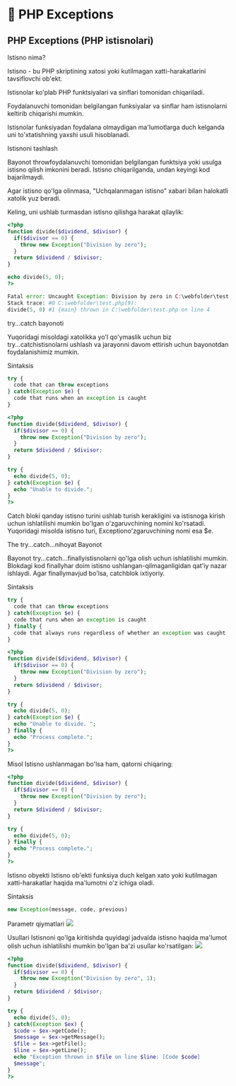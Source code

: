 # 📔 PHP Exceptions

## PHP Exceptions (PHP istisnolari)

Istisno nima?

Istisno - bu PHP skriptining xatosi yoki kutilmagan xatti-harakatlarini tavsiflovchi ob'ekt.

Istisnolar ko'plab PHP funktsiyalari va sinflari tomonidan chiqariladi.

Foydalanuvchi tomonidan belgilangan funksiyalar va sinflar ham istisnolarni keltirib chiqarishi mumkin.

Istisnolar funksiyadan foydalana olmaydigan ma'lumotlarga duch kelganda uni to'xtatishning yaxshi usuli hisoblanadi.

Istisnoni tashlash

Bayonot throwfoydalanuvchi tomonidan belgilangan funktsiya yoki usulga istisno qilish imkonini beradi. Istisno chiqarilganda, undan keyingi kod bajarilmaydi.

Agar istisno qo'lga olinmasa, "Uchqalanmagan istisno" xabari bilan halokatli xatolik yuz beradi.

Keling, uni ushlab turmasdan istisno qilishga harakat qilaylik:

```php
<?php
function divide($dividend, $divisor) {
  if($divisor == 0) {
    throw new Exception("Division by zero");
  }
  return $dividend / $divisor;
}

echo divide(5, 0);
?>
```

```php
Fatal error: Uncaught Exception: Division by zero in C:\webfolder\test.php:4
Stack trace: #0 C:\webfolder\test.php(9):
divide(5, 0) #1 {main} thrown in C:\webfolder\test.php on line 4

```

try...catch bayonoti

Yuqoridagi misoldagi xatolikka yo'l qo'ymaslik uchun biz try...catchistisnolarni ushlash va jarayonni davom ettirish uchun bayonotdan foydalanishimiz mumkin.

Sintaksis

```php
try {
  code that can throw exceptions
} catch(Exception $e) {
  code that runs when an exception is caught
}
```

```php
<?php
function divide($dividend, $divisor) {
  if($divisor == 0) {
    throw new Exception("Division by zero");
  }
  return $dividend / $divisor;
}

try {
  echo divide(5, 0);
} catch(Exception $e) {
  echo "Unable to divide.";
}
?>
```

Catch bloki qanday istisno turini ushlab turish kerakligini va istisnoga kirish uchun ishlatilishi mumkin bo'lgan o'zgaruvchining nomini ko'rsatadi. Yuqoridagi misolda istisno turi, Exceptiono'zgaruvchining nomi esa $e.


The try...catch...nihoyat Bayonot

Bayonot try...catch...finallyistisnolarni qo'lga olish uchun ishlatilishi mumkin. Blokdagi kod finallyhar doim istisno ushlangan-qilmaganligidan qat'iy nazar ishlaydi. Agar finallymavjud bo'lsa, catchblok ixtiyoriy.

Sintaksis

```php
try {
  code that can throw exceptions
} catch(Exception $e) {
  code that runs when an exception is caught
} finally {
  code that always runs regardless of whether an exception was caught
}
```

```php
<?php
function divide($dividend, $divisor) {
  if($divisor == 0) {
    throw new Exception("Division by zero");
  }
  return $dividend / $divisor;
}

try {
  echo divide(5, 0);
} catch(Exception $e) {
  echo "Unable to divide. ";
} finally {
  echo "Process complete.";
}
?>
```

Misol
Istisno ushlanmagan bo'lsa ham, qatorni chiqaring:

```php
<?php
function divide($dividend, $divisor) {
  if($divisor == 0) {
    throw new Exception("Division by zero");
  }
  return $dividend / $divisor;
}

try {
  echo divide(5, 0);
} finally {
  echo "Process complete.";
}
?>
```

Istisno obyekti
Istisno ob'ekti funksiya duch kelgan xato yoki kutilmagan xatti-harakatlar haqida ma'lumotni o'z ichiga oladi.

Sintaksis

```php
new Exception(message, code, previous)
```

Parametr qiymatlari
<img src='/image_js/php19.png'>

Usullari
Istisnoni qo'lga kiritishda quyidagi jadvalda istisno haqida ma'lumot olish uchun ishlatilishi mumkin bo'lgan ba'zi usullar ko'rsatilgan:
<img src='/image_js/php20.png'>

```php
<?php
function divide($dividend, $divisor) {
  if($divisor == 0) {
    throw new Exception("Division by zero", 1);
  }
  return $dividend / $divisor;
}

try {
  echo divide(5, 0);
} catch(Exception $ex) {
  $code = $ex->getCode();
  $message = $ex->getMessage();
  $file = $ex->getFile();
  $line = $ex->getLine();
  echo "Exception thrown in $file on line $line: [Code $code]
  $message";
}
?>
```
























